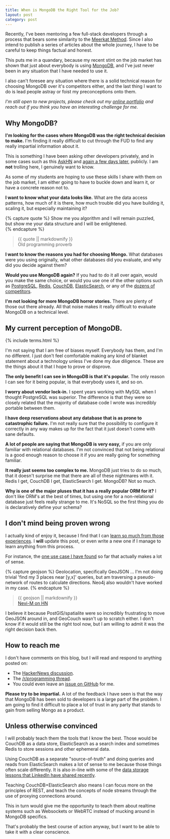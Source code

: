 ```yaml
---
title: When is MongoDB the Right Tool for the Job?
layout: post
category: post
---
```

Recently, I've been mentoring a few full-stack developers through a process that bears some similarity to the [Meerkat Method](http://datascienceretreat.com/meerkat-method.html). Since I also intend to publish a series of articles about the whole journey, I have to be careful to keep things factual and honest.

This puts me in a quandary, because my recent stint on the job market has shown that just about everybody is using [MongoDB](https://www.mongodb.com), and I've just never been in any situation that I have needed to use it.

I also can't foresee any situation where there is a solid technical reason for choosing MongoDB over it's competitors either, and the last thing I want to do is lead people astray or foist my preconceptions onto them.

<!--more-->

_I'm still open to new projects, please check out my [online portfolio](/portfolio) and reach out if you think you have an interesting challenge for me._

## Why MongoDB?

__I'm looking for the cases where MongoDB was the right technical decision to make.__ I'm finding it really difficult to cut through the FUD to find any really impartial information about it.

This is something I have been asking other developers privately, and in some cases such as this [AskHN](https://news.ycombinator.com/item?id=7446919) and [again a few days later](https://news.ycombinator.com/item?id=7498637), publicly. I am __not__ trolling here, I genuinely want to know.

As some of my students are hoping to use these skills I share with them on the job market, I am either going to have to buckle down and learn it, or have a concrete reason not to.

__I want to know what your data looks like.__ What are the data access patterns, how much of it is there, how much trouble did you have building it, scaling it, but especially maintaining it?

{% capture quote %}
Show me you algorithm and I will remain puzzled,  
but show me your data structure and I will be enlightened.  
{% endcapture %}

<blockquote>{{ quote || markdownify }}<footer>Old programming proverb</footer></blockquote>

__I want to know the reasons you had for choosing Mongo.__ What databases were you using originally, what other databases did you evaluate, and why did you decide against them?

__Would you use MongoDB again?__ If you had to do it all over again, would you make the same choice, or would you use one of the other options such as [PostgreSQL](http://postgresql.org), [Redis](http://redis.io/), [CouchDB](http://couchdb.org), [ElasticSearch](http://elasticsearch.org), or any of the [dozens of competitors](http://en.wikipedia.org/wiki/NoSQL#Examples).

__I'm not looking for more MongoDB horror stories.__ There are plenty of those out there already. All that noise makes it really difficult to evaluate MongoDB on a technical level.

## My current perception of MongoDB.

{% include terms.html %}

I'm not saying that I am free of biases myself. Everybody has them, and I'm no different. I just don't feel comfortable making any kind
of blanket statement about a technology unless I've done my due diligence. These are the things about it that I hope to prove or disprove.

__The only benefit I can see in MongoDB is that it's popular.__ The only reason I can see for it being popular, is that everybody uses it, and so on.

__I worry about vendor lock-in.__ I spent years working with MySQL when I thought PostgreSQL was superior. The difference is that
they were so closely related that the majority of database code I wrote was incredibly portable between them.

__I have deep reservations about any database that is as prone to catastrophic failure.__ I'm not really sure that the possibility to configure it correctly
in any way makes up for the fact that it just doesn't come with sane defaults.

__A lot of people are saying that MongoDB is very easy,__ if you are only familiar with relational databases. I'm not convinced that not being relational is
a good enough reason to choose it if you are really going for something familiar.

__It really just seems too complex to me.__ MongoDB just tries to do so much, that it doesn't surprise me that
there are all of these nightmares with it. Redis I get, CouchDB I get, ElasticSearch I get. MongoDB? Not so much.

__Why is one of the major pluses that it has a really popular ORM for it?__ I don't like ORM's at the best of times, but using one for a non-relational database
just feels really strange to me. It's NoSQL so the first thing you do is declaratively define your schema? 

## I don't mind being proven wrong

I actually kind of enjoy it, because I find that I can [learn so much from those experiences](/2014/03/wrong-to-be-afraid-of-angular).
I __will__ update this post, or even write a new one if I manage to learn anything from this process.

For instance, the [one use case I have found](https://news.ycombinator.com/item?id=7498803) so far that actually makes a lot of sense.

{% capture geojson %}
Geolocation, specifically GeoJSON ... I'm not doing trivial 'find my 3 places near [y,x]' queries, but am traversing a pseudo-network of routes to calculate directions. Neo4j also wouldn't have worked in my case.
{% endcapture %}

<blockquote>{{ geojson || markdownify }}<footer><a href='https://news.ycombinator.com/item?id=7498803'>Nevi-M on HN</a></footer></blockquote>

I believe it because PostGIS/spatialite were so incredibly frustrating to move GeoJSON around in, and GeoCouch wasn't up to scratch either. I don't know if it would still be the right tool now, but I am willing to admit it was the right decision back then.

## How to reach me

I don't have comments on this blog, but I will read and respond to anything posted on:

* The <a href='https://news.ycombinator.com/item?id=7551125'>HackerNews discussion</a>.
* The <a href='http://www.reddit.com/r/programming/comments/22hf4c/when_is_mongodb_the_right_tool_for_the_job/'>/r/programming thread</a>.
* You could even leave an [issue on GitHub](https://github.com/Vertice/daemon-co-za/issues) for me.

<aside class='bs-callout bs-callout-warning'><strong>Please try to be impartial.</strong> A lot of the feedback I have seen is that the way that MongoDB has been sold to developers is a large part of the problem. I am going to find it difficult to place a lot of trust in any party that stands to gain from selling Mongo as a product.</aside>

## Unless otherwise convinced

I will probably teach them the tools that I know the best. Those would be CouchDB as a data store, ElasticSearch as a search index and sometimes Redis to store sessions and other ephemeral data.

Using CouchDB as a separate "source-of-truth" and doing queries and reads from ElasticSearch makes a lot of sense to me because those things often scale differently. It is also in-line  with some of the [data storage lessons that LinkedIn have shared recently](http://vitalflux.com/data-handled-linkedin-com/).

Teaching CouchDB+ElasticSearch also means I can focus more on the principles of REST, and teach the concepts of node streams through the use of proxying connections around. 

This in turn would give me the opportunity to teach them about realtime systems such as Websockets or WebRTC instead of mucking around in MongoDB specifics.

That's probably the best course of action anyway, but I want to be able to take it with a clear conscience.
